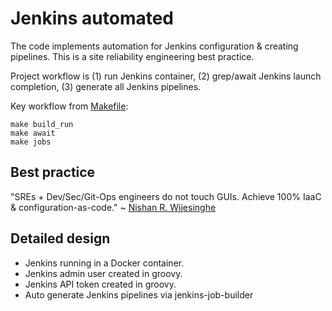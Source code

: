 # Jenkins automated

The code implements automation for Jenkins configuration & creating pipelines. This is a site reliability engineering best practice.

Project workflow is (1) run Jenkins container, (2) grep/await Jenkins launch completion, (3) generate all Jenkins pipelines. 

Key workflow from [Makefile](Makefile):

```
make build_run
make await
make jobs
```

## Best practice

 "SREs + Dev/Sec/Git-Ops engineers do not touch GUIs. Achieve 100% IaaC & configuration-as-code." 
 ~ [Nishan R. Wijesinghe](https://www.linkedin.com/in/nishanwijesinghe/)

## Detailed design

- Jenkins running in a Docker container. 
- Jenkins admin user created in groovy. 
- Jenkins API token created in groovy.
- Auto generate Jenkins pipelines via jenkins-job-builder



